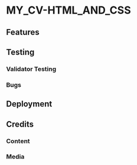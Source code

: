 # MY_CV-HTML_AND_CSS


## Features


## Testing
### Validator Testing
### Bugs



## Deployment


## Credits
### Content
### Media